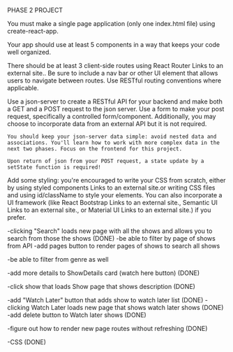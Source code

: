 PHASE 2 PROJECT

You must make a single page application (only one index.html file) using create-react-app.

Your app should use at least 5 components in a way that keeps your code well organized.

There should be at least 3 client-side routes using React Router Links to an external site.. Be sure to include a nav bar or other UI element that allows users to navigate between routes. Use RESTful routing conventions where applicable.

Use a json-server to create a RESTful API for your backend and make both a GET and a POST request to the json server. Use a form to make your post request, specifically a controlled form/component. Additionally, you may choose to incorporate data from an external API but it is not required.

    You should keep your json-server data simple: avoid nested data and associations. You'll learn how to work with more complex data in the next two phases. Focus on the frontend for this project.

    Upon return of json from your POST request, a state update by a setState function is required!

Add some styling: you're encouraged to write your CSS from scratch, either by using styled components Links to an external site.or writing CSS files and using id/className to style your elements. You can also incorporate a UI framework (like React Bootstrap Links to an external site., Semantic UI Links to an external site., or Material UI Links to an external site.) if you prefer.





-clicking "Search" loads new page with all the shows and allows you to search from those the shows (DONE)
-be able to filter by page of shows from API
-add pages button to render pages of shows to search all shows

-be able to filter from genre as well

-add more details to ShowDetails card (watch here button) (DONE)

-click show that loads Show page that shows description (DONE)


-add "Watch Later" button that adds show to watch later list (DONE)
-clicking Watch Later loads new page that shows watch later shows (DONE)
-add delete button to Watch later shows (DONE)


-figure out how to render new page routes without refreshing (DONE)

-CSS (DONE)